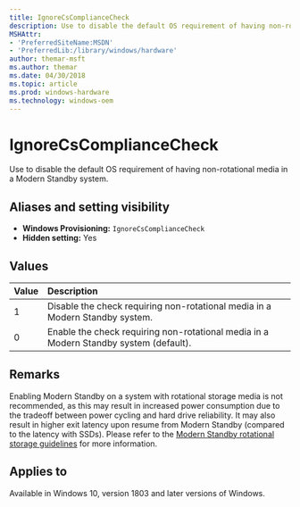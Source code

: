 ```yaml
---
title: IgnoreCsComplianceCheck
description: Use to disable the default OS requirement of having non-rotational media in a Modern Standby system.
MSHAttr:
- 'PreferredSiteName:MSDN'
- 'PreferredLib:/library/windows/hardware'
author: themar-msft
ms.author: themar
ms.date: 04/30/2018
ms.topic: article
ms.prod: windows-hardware
ms.technology: windows-oem
---
```

# IgnoreCsComplianceCheck

Use to disable the default OS requirement of having non-rotational media in a Modern Standby system.

## Aliases and setting visibility

* **Windows Provisioning:** `IgnoreCsComplianceCheck`
* **Hidden setting:** Yes

## Values

| Value                 | Description                                    |
|:----------------------|:-----------------------------------------------|
| 1                     | Disable the check requiring non-rotational media in a Modern Standby system. |
| 0                     | Enable the check requiring non-rotational media in a Modern Standby system (default). |

## Remarks

Enabling Modern Standby on a system with rotational storage media is not recommended, as this may result in increased power consumption due to the tradeoff between power cycling and hard drive reliability. It may also result in higher exit latency upon resume from Modern Standby (compared to the latency with SSDs). Please refer to the [Modern Standby rotational storage guidelines](https://docs.microsoft.com/en-us/windows-hardware/design/device-experiences/part-selection#rotational-storage) for more information.

## Applies to

Available in Windows 10, version 1803 and later versions of Windows.
